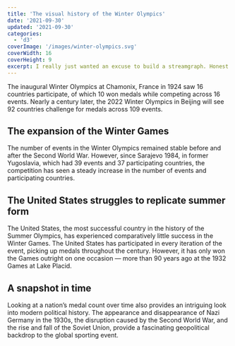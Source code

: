 ```yaml
---
title: 'The visual history of the Winter Olympics'
date: '2021-09-30'
updated: '2021-09-30'
categories:
  - 'd3'
coverImage: '/images/winter-olympics.svg'
coverWidth: 16
coverHeight: 9
excerpt: I really just wanted an excuse to build a streamgraph. Honest.
---
```


<script>
    import Streamgraph  from '$lib/components/charts/Streamgraph/Streamgraph.svelte'
</script>

The inaugural Winter Olympics at Chamonix, France in 1924 saw 16 countries participate, of which 10 won medals while competing across 16 events. Nearly a century later, the 2022 Winter Olympics in Beijing will see 92 countries challenge for medals across 109 events.

<Streamgraph />

## The expansion of the Winter Games

The number of events in the Winter Olympics remained stable before and after the Second World War. However, since Sarajevo 1984, in former Yugoslavia, which had 39 events and 37 participating countries, the competition has seen a steady increase in the number of events and participating countries.

## The United States struggles to replicate summer form

The United States, the most successful country in the history of the Summer Olympics, has experienced comparatively little success in the Winter Games. The United States has participated in every iteration of the event, picking up medals throughout the century. However, it has only won the Games outright on one occasion — more than 90 years ago at the 1932 Games at Lake Placid.

## A snapshot in time

Looking at a nation’s medal count over time also provides an intriguing look into modern political history. The appearance and disappearance of Nazi Germany in the 1930s, the disruption caused by the Second World War, and the rise and fall of the Soviet Union, provide a fascinating geopolitical backdrop to the global sporting event.
